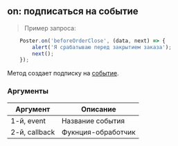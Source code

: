 ## on: подписаться на событие

> Пример запроса:

```javascript
	Poster.on('beforeOrderClose', (data, next) => {
		alert('Я срабатываю перед закрытием заказа');
		next();
	});
```

Метод создает подписку на [событие](/docs/v3/pos/events/index).

### Аргументы

Аргумент | Описание
-------- | --------
1-й, event | Название события
2-й, callback | Фукнция-обработчик
